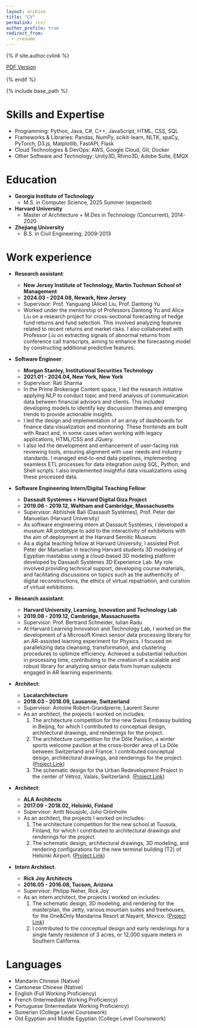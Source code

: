 ```yaml
---
layout: archive
title: "CV"
permalink: /cv/
author_profile: true
redirect_from:
  - /resume
---
```


{% if site.author.cvlink %}
  <div class="wordwrap"><a href="{{site.author.cvlink}}">PDF Version</a></div>
  <br>
{% endif %}

{% include base_path %}

Skills and Expertise
======
* Programming: Python, Java, C#, C++, JavaScript, HTML, CSS, SQL
* Frameworks & Libraries: Pandas, NumPy, scikit-learn, NLTK, spaCy, PyTorch, D3.js, Matplotlib, FastAPI, Flask
* Cloud Technologies & DevOps: AWS, Google Cloud, Git, Docker
* Other Software and Technology: Unity3D, Rhino3D, Adobe Suite, EMQX

Education
======
* **Georgia Institute of Technology**
  * M.S. in Computer Science, 2025 Summer (expected)
* **Harvard University**
  * Master of Architecture + M.Des in Technology (Concurrent), 2014-2020
* **Zhejiang University**
  * B.S. in Civil Engineering, 2009-2013

Work experience
======
* **Research assistant**: 
  * **New Jersey Institute of Technology, Martin Tuchman School of Management**
  * **2024.03 - 2024.08, Newark, New Jersey**
  * Supervisor: Prof. Yanguang (Alice) Liu, Prof. Dantong Yu
  * Worked under the mentorship of Professors Dantong Yu and Alice Liu on a research project for cross-sectional forecasting of hedge fund returns and fund selection. This involved analyzing features related to recent returns and market risks. I also collaborated with Professor Liu on extracting signals of abnormal returns from conference call transcripts, aiming to enhance the forecasting model by constructing additional predictive features.

* **Software Engineer**: 
  * **Morgan Stanley, Institutional Securities Technology**
  * **2021.01 - 2024.04, New York, New York**
  * Supervisor: Rati Sharma
  * In the Prime Brokerage Content space, I led the research initiative applying NLP to conduct topic and trend analysis of communication data between financial advisors and clients. This included developing models to identify key discussion themes and emerging trends to provide actionable insights.
  * I led the design and implementation of an array of dashboards for finance data visualization and monitoring. These frontends are built with React and, in some cases when working with legacy applications, HTML/CSS and JQuery.
  * I also led the development and enhancement of user-facing risk reviewing tools, ensuring alignment with user needs and industry standards. I managed end-to-end data pipelines, implementing seamless ETL processes for data integration using SQL, Python, and Shell scripts. I also implemented insightful data visualizations using these processed data.

* **Software Engineering Intern/Digital Teaching Fellow**: 
  * **Dassault Systèmes + Harvard Digital Giza Project**
  * **2019.06 - 2019.12, Waltham and Cambridge, Massachusetts**
  * Supervisor: Abhishek Bali (Dassault Systèmes), Prof. Peter der Manuelian (Harvard University)
  * As software engineering intern at Dassault Systèmes, I developed a museum AR prototype to add to the interactivity of exhibitions with the aim of deployment at the Harvard Semitic Museum. 
  * As a digital teaching fellow at Harvard University, I assisted Prof. Peter der Manuelian in teaching Harvard students 3D modeling of Egyptian mastabas using a cloud-based 3D modeling platform developed by Dassault Systèmes 3D Experience Lab. My role involved providing technical support, developing course materials, and facilitating discussions on topics such as the authenticity of digital reconstructions, the ethics of virtual repatriation, and curation of virtual exhibitions.

* **Research assistant**: 
  * **Harvard University, Learning, Innovation and Technology Lab**
  * **2019.08 - 2019.12, Cambridge, Massachusetts**
  * Supervisor: Prof. Bertrand Schneider, Iulian Radu
  * At Harvard Learning Innovation and Technology Lab, I worked on the development of a Microsoft Kinect sensor data processing library for an AR-assisted learning experiment for Physics. I focused on parallelizing data cleansing, transformation, and clustering procedures to optimize efficiency. Achieved a substantial reduction in processing time, contributing to the creation of a scalable and robust library for analyzing sensor data from human subjects engaged in AR learning experiments.

* **Architect**: 
  * **Localarchitecture**
  * **2018.03 - 2018.09, Lausanne, Switzerland**
  * Supervisor: Antoine Robert-Grandpierre, Laurent Saurer
  * As an architect, the projects I worked on includes:
    1. The architecture competition for the new Swiss Embassy building in Beijing, for which I contributed to conceptual design, architectural drawings, and renderings for the project.
    2. The architecture competition for the Dôle Pavilion, a winter sports welcome pavilion at the cross-border area of La Dôle between Switzerland and France. I contributed conceptual design, architectural drawings, and renderings for the project. (<a href='https://localarchitecture.ch/projects/dole-pavilion/'>Project Link</a>)
    3. The schematic design for the Urban Redevelopment Project in the center of Vétroz, Valais, Switzerland. (<a href='https://localarchitecture.ch/projects/vetroz/'>Project Link</a>)
 
* **Architect**: 
  * **ALA Architects**
  * **2017.09 - 2018.02, Helsinki, Finland**
  * Supervisor: Antti Nousjoki, Juho Grönholm
  * As an architect, the projects I worked on includes:
    1. The architecture competition for the new school at Tuusula, Finland, for which I contributed to architectural drawings and renderings for the project.
    2. The schematic design, architectural drawings, 3D modeling, and rendering configurations for the new terminal building (T2) of Helsinki Airport. (<a href='https://ala.fi/work/helsinki-airport-terminal-2-expansion/'>Project Link</a>)

* **Intern Architect**: 
  * **Rick Joy Architects**
  * **2016.05 - 2016.08, Tucson, Arizona**
  * Supervisor: Philipp Neher, Rick Joy
  * As an intern architect, the projects I worked on includes:
    1. The schematic design, 3D modeling, and rendering for the masterplan, the Jetty, various mountain suites and treehouses, for the One&Only Mandarina Resort at Nayarit, Mexico. (<a href='https://studiorickjoy.com/work/mandarina'>Project Link</a>)
    2. I contributed to the conceptual design and early renderings for a single family residence of 3 acres, or 12,000 square meters in Southern California.

  
Languages
======
* Mandarin Chinese (Native)
* Cantonese Chinese (Native)
* English (Full Working Proficiency)
* French (Intermediate Working Proficiency)
* Portuguese (Intermediate Working Proficiency)
* Sumerian (College Level Coursework)
* Old Egyptian and Middle Egyptian (College Level Coursework)

  
